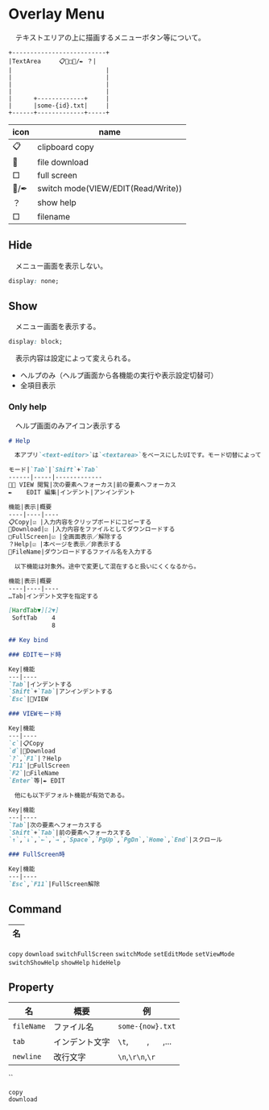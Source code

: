 # Overlay Menu

　テキストエリアの上に描画するメニューボタン等について。

```
+--------------------------+
|TextArea     📋📄□👀/✒ ？|
|                          |
|                          |
|                          |
|                          |
|      +-------------+     |
|      |some-{id}.txt|     |
+------+-------------+-----+
```

icon|name
----|----
📋|clipboard copy
📄|file download
□|full screen
👀/✒ |switch mode(VIEW/EDIT(Read/Write))
？|show help
□|filename

## Hide

　メニュー画面を表示しない。

```css
display: none;
```

## Show

　メニュー画面を表示する。

```css
display: block;
```

　表示内容は設定によって変えられる。

* ヘルプのみ（ヘルプ画面から各機能の実行や表示設定切替可）
* 全項目表示

### Only help

　ヘルプ画面のみアイコン表示する

```md
# Help

　本アプリ`<text-editor>`は`<textarea>`をベースにしたUIです。モード切替によって`Tab`キーの挙動をインデント／フォーカス遷移に切り替えることができます。

モード|`Tab`|`Shift`+`Tab`
------|-----|-------------
👀📖 VIEW 閲覧|次の要素へフォーカス|前の要素へフォーカス
✒    EDIT 編集|インデント|アンインデント

機能|表示|概要
----|----|----
📋Copy|☑ |入力内容をクリップボードにコピーする
📄Download|☑ |入力内容をファイルとしてダウンロードする
□FullScreen|☑ |全画面表示／解除する
？Help|☑ |本ページを表示／非表示する
🔖FileName|ダウンロードするファイル名を入力する

　以下機能は対象外。途中で変更して混在すると扱いにくくなるから。

機能|表示|概要
----|----|----
…Tab|インデント文字を指定する

[HardTab▼][2▼]
 SoftTab    4
            8

## Key bind

### EDITモード時

Key|機能
---|----
`Tab`|インデントする
`Shift`+`Tab`|アンインデントする
`Esc`|👀VIEW

### VIEWモード時

Key|機能
---|----
`c`|📋Copy
`d`|📄Download
`?`,`F1`|？Help
`F11`|□FullScreen
`F2`|□FileName
`Enter`等|✒ EDIT

　他にも以下デフォルト機能が有効である。

Key|機能
---|----
`Tab`|次の要素へフォーカスする
`Shift`+`Tab`|前の要素へフォーカスする
`↑`,`↓`,`←`,`→`,`Space`,`PgUp`,`PgDn`,`Home`,`End`|スクロール

### FullScreen時

Key|機能
---|----
`Esc`,`F11`|FullScreen解除

```

## Command

名|
--|
`copy`
`download`
`switchFullScreen`
`switchMode`
`setEditMode`
`setViewMode`
`switchShowHelp`
`showHelp`
`hideHelp`

## Property

名|概要|例
--|----|--
`fileName`|ファイル名|`some-{now}.txt`
`tab`|インデント文字|`\t`, `    `,`　　`,...
`newline`|改行文字|`\n`,`\r\n`,`\r`

``

```
copy
download

```

